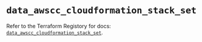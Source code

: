 # `data_awscc_cloudformation_stack_set`

Refer to the Terraform Registory for docs: [`data_awscc_cloudformation_stack_set`](https://registry.terraform.io/providers/hashicorp/awscc/0.70.0/docs/data-sources/cloudformation_stack_set).
